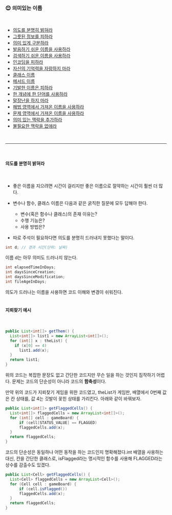 ### :blush: 의미있는 이름
<br>

- [의도를 분명히 밝혀라](#의도를-분명히-밝혀라)
- [그릇된 정보를 피하라](#그릇된-정보를-피하라)
- [의미 있게 구분하라](#의미-있게-구분하라)
- [발음하기 쉬운 이름을 사용하라](#발음하기-쉬운-이름을-사용하라)
- [검색하기 쉬운 이름을 사용하라](#검색하기-쉬운-이름을-사용하라)
- [인코딩을 피하라](#인코딩을-피하라)
- [자신의 기억력을 자랑하지 마라](#자신의-기억력을-자랑하지-마라)
- [클래스 이름](#클래스-이름)
- [메서드 이름](#메서드-이름)
- [기발한 이름은 피하라](#기발한-이름은-피하라)
- [한 개념에 한 단어를 사용하라](#한-개념에-한-단어를-사용하라)
- [말장난을 하지 마라](#말장난을-하지-마라)
- [해법 영역에서 가져온 이름을 사용하라](#해법-영역에서-가져온-이름을-사용하라)
- [문제 영역에서 가져온 이름을 사용하라](#문제-영역에서-가져온-이름을-사용하라)
- [의미 있는 맥락을 추가하라](#의미-있는-맥락을-추가하라)
- [불필요한 맥락을 없애라](#불필요한-맥락을-없애라)
<br>
<hr>
<br>

#### 의도를 분명히 밝혀라 
<br>

- 좋은 이름을 지으려면 시간이 걸리지만 좋은 이름으로 절약하는 시간이 훨씬 더 많다.

- 변수나 함수, 클래스 이름은 다음과 같은 굵직한 질문에 모두 답해야 한다.
  - 변수(혹은 함수나 클래스)의 존재 이유는?
  - 수행 기능은?
  - 사용 방법은?
  
- 따로 주석이 필요하다면 의도를 분명히 드러내지 못했다는 말이다.


```java
int d; // 경과 시간(단위: 날짜)
```

이름 d는 아무 의미도 드러나지 않는다.

```java
int elapsedTimeInDays;
int daysSinceCreation;
int daysSinceModification;
int fileAgeInDays;
```

의도가 드러나는 이름을 사용하면 코드 이해와 변경이 쉬워진다.
<br>
<br>


#### **지뢰찾기 예시**
<br>

```java
public List<int[]> getThem() {
  List<int[]> list1 = new ArrayList<int[]>();
  for (int[] x : theList) {
    if (x[0] == 4)
      list1.add(x);
  }
  return list1;
}
```

위의 코드는 복잡한 문장도 없고 간단한 코드지만 무슨 일을 하는 것인지 짐작하기 어렵다. 문제는 코드의 단순성이 아니라 코드의 **함축성**이다.

만약 위의 코드가 지뢰찾기 게임을 위한 코드였고, theList가 게임판, 배열에서 0번째 값은 칸 상태를, 값 4는 깃발이 꽂힌 상태를 가리킨다. 아래와 같이 바꿔보자.

```java
public List<int[]> getFlaggedCells() {
  List<int[]> flaggedCells = new ArrayList<int[]>();
  for (int[] cell : gameBoard) {
      if (cell[STATUS_VALUE] == FLAGGED)
      flaggedCells.add(x);
  }
  return flaggedCells;
}
```

코드의 단순성은 동일하나 어떤 동작을 하는 코드인지 명확해졌다.int 배열을 사용하는 대신, 칸을 간단한 클래스로, isFlagged라는 명시적인 함수를 사용해 FLAGGED라는 상수를 감출수도 있겠다.

```java
public List<Cell> getFlaggedCells() {
  List<Cell> flaggedCells = new ArrayList<Cell>();
  for (Cell cell : gameBoard) {
      if (cell.isFlagged())
      flaggedCells.add(x);
  }
  return flaggedCells;
}
```


